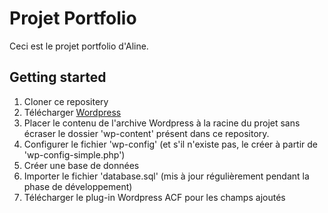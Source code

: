 # Projet Portfolio

Ceci est le projet portfolio d'Aline.

## Getting started

1. Cloner ce repositery
2. Télécharger [Wordpress](https://wordpress.org)
3. Placer le contenu de l'archive Wordpress à la racine du projet sans écraser le dossier 'wp-content' présent dans ce repository.
4. Configurer le fichier 'wp-config' (et s'il n'existe pas, le créer à partir de 'wp-config-simple.php')
5. Créer une base de données
6. Importer le fichier 'database.sql' (mis à jour régulièrement pendant la phase de développement)
7. Télécharger le plug-in Wordpress ACF pour les champs ajoutés